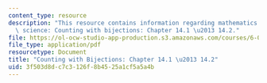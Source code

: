 ```yaml
---
content_type: resource
description: "This resource contains information regarding mathematics for computer\
  \ science: Counting with bijections: Chapter 14.1 \u2013 14.2."
file: https://ol-ocw-studio-app-production.s3.amazonaws.com/courses/6-042j-mathematics-for-computer-science-spring-2015/3f503d8dc7c3126f8b4525a1cf5a5a4b_MIT6_042JS15_Session25.pdf
file_type: application/pdf
resourcetype: Document
title: "Counting with Bijections: Chapter 14.1 \u2013 14.2"
uid: 3f503d8d-c7c3-126f-8b45-25a1cf5a5a4b
---
```

